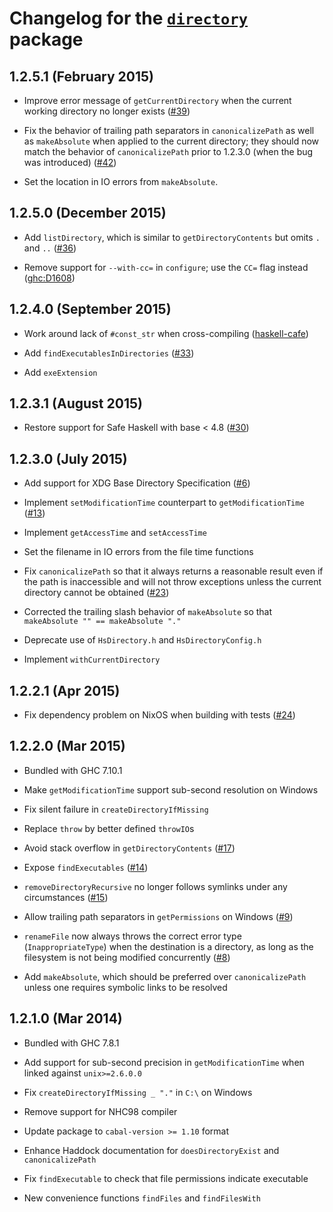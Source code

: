 Changelog for the [`directory`][1] package
==========================================

## 1.2.5.1 (February 2015)

  * Improve error message of `getCurrentDirectory` when the current working
    directory no longer exists
    ([#39](https://github.com/haskell/directory/issues/39))

  * Fix the behavior of trailing path separators in `canonicalizePath` as well
    as `makeAbsolute` when applied to the current directory; they should now
    match the behavior of `canonicalizePath` prior to 1.2.3.0 (when the bug
    was introduced)
    ([#42](https://github.com/haskell/directory/issues/42))

  * Set the location in IO errors from `makeAbsolute`.

## 1.2.5.0 (December 2015)

  * Add `listDirectory`, which is similar to `getDirectoryContents`
    but omits `.` and `..`
    ([#36](https://github.com/haskell/directory/pull/36))

  * Remove support for `--with-cc=` in `configure`; use the `CC=` flag instead
    ([ghc:D1608](https://phabricator.haskell.org/D1608))

## 1.2.4.0 (September 2015)

  * Work around lack of `#const_str` when cross-compiling
    ([haskell-cafe](F7D))

  * Add `findExecutablesInDirectories`
    ([#33](https://github.com/haskell/directory/pull/33))

  * Add `exeExtension`

[F7D]: https://mail.haskell.org/pipermail/haskell-cafe/2015-August/120892.html

## 1.2.3.1 (August 2015)

  * Restore support for Safe Haskell with base < 4.8
    ([#30](https://github.com/haskell/directory/issues/30))

## 1.2.3.0 (July 2015)

  * Add support for XDG Base Directory Specification
    ([#6](https://github.com/haskell/directory/issues/6))

  * Implement `setModificationTime` counterpart to `getModificationTime`
    ([#13](https://github.com/haskell/directory/issues/13))

  * Implement `getAccessTime` and `setAccessTime`

  * Set the filename in IO errors from the file time functions

  * Fix `canonicalizePath` so that it always returns a reasonable result even
    if the path is inaccessible and will not throw exceptions unless the
    current directory cannot be obtained
    ([#23](https://github.com/haskell/directory/issues/23))

  * Corrected the trailing slash behavior of `makeAbsolute`
    so that `makeAbsolute "" == makeAbsolute "."`

  * Deprecate use of `HsDirectory.h` and `HsDirectoryConfig.h`

  * Implement `withCurrentDirectory`

## 1.2.2.1 (Apr 2015)

  * Fix dependency problem on NixOS when building with tests
    ([#24](https://github.com/haskell/directory/issues/24))

## 1.2.2.0 (Mar 2015)

  * Bundled with GHC 7.10.1

  * Make `getModificationTime` support sub-second resolution on Windows

  * Fix silent failure in `createDirectoryIfMissing`

  * Replace `throw` by better defined `throwIO`s

  * Avoid stack overflow in `getDirectoryContents`
    ([#17](https://github.com/haskell/directory/pull/17))

  * Expose `findExecutables`
    ([#14](https://github.com/haskell/directory/issues/14))

  * `removeDirectoryRecursive` no longer follows symlinks under any
    circumstances
    ([#15](https://github.com/haskell/directory/issues/15))

  * Allow trailing path separators in `getPermissions` on Windows
    ([#9](https://github.com/haskell/directory/issues/9))

  * `renameFile` now always throws the correct error type
    (`InappropriateType`) when the destination is a directory, as long as the
    filesystem is not being modified concurrently
    ([#8](https://github.com/haskell/directory/pull/8))

  * Add `makeAbsolute`, which should be preferred over `canonicalizePath`
    unless one requires symbolic links to be resolved

## 1.2.1.0 (Mar 2014)

  * Bundled with GHC 7.8.1

  * Add support for sub-second precision in `getModificationTime` when
    linked against `unix>=2.6.0.0`

  * Fix `createDirectoryIfMissing _ "."` in `C:\` on Windows

  * Remove support for NHC98 compiler

  * Update package to `cabal-version >= 1.10` format

  * Enhance Haddock documentation for `doesDirectoryExist` and
    `canonicalizePath`

  * Fix `findExecutable` to check that file permissions indicate executable

  * New convenience functions `findFiles` and `findFilesWith`

[1]: https://hackage.haskell.org/package/directory
